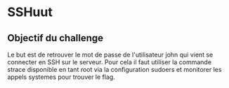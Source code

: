 # SSHuut

## Objectif du challenge

Le but est de retrouver le mot de passe de l'utilisateur john qui vient se connecter en SSH sur le serveur. Pour cela il faut utiliser la commande strace disponible en tant root via la configuration sudoers et monitorer les appels systemes pour trouver le flag.
